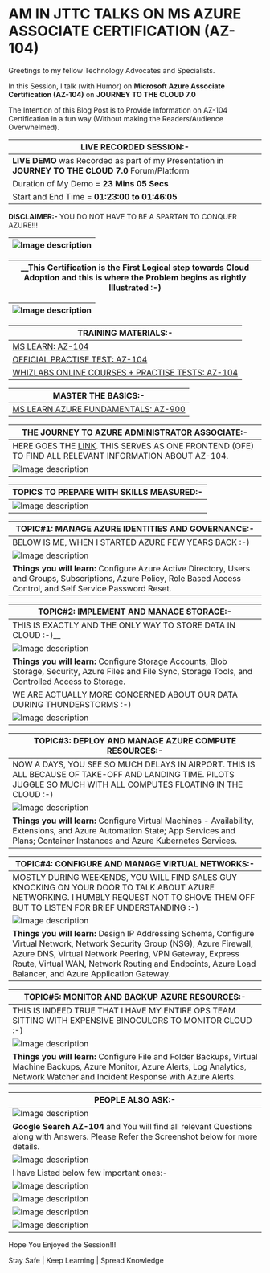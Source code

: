# AM IN JTTC TALKS ON MS AZURE ASSOCIATE CERTIFICATION (AZ-104)

Greetings to my fellow Technology Advocates and Specialists.

In this Session, I talk (with Humor) on __Microsoft Azure Associate Certification (AZ-104)__ on __JOURNEY TO THE CLOUD 7.0__

The Intention of this Blog Post is to Provide Information on AZ-104 Certification in a fun way (Without making the Readers/Audience Overwhelmed). 

| __LIVE RECORDED SESSION:-__ |
| --------- |
| __LIVE DEMO__ was Recorded as part of my Presentation in __JOURNEY TO THE CLOUD 7.0__ Forum/Platform |
| Duration of My Demo = __23 Mins 05 Secs__ |
| Start and End Time = __01:23:00 to 01:46:05__ |


__DISCLAIMER:-__ YOU DO NOT HAVE TO BE A SPARTAN TO CONQUER AZURE!!!

| ![Image description](https://dev-to-uploads.s3.amazonaws.com/uploads/articles/jglepp5s5cz0u6cl0tg6.png) |
| --------- |
  
| __This Certification is the First Logical step towards Cloud Adoption and this is where the Problem begins as rightly Illustrated :-) |
| --------- |

| ![Image description](https://dev-to-uploads.s3.amazonaws.com/uploads/articles/amp303edmywr357hx5v6.jpg) |
| --------- |

| __TRAINING MATERIALS:-__ |
| --------- |
| [MS LEARN: AZ-104](https://docs.microsoft.com/en-us/certifications/exams/az-104) |
| [OFFICIAL PRACTISE TEST: AZ-104](https://ch.mindhub.com/az-104-microsoft-azure-administrator-microsoft-official-practice-test/p/MU-AZ-104?utm_source=microsoft&utm_medium=certpage&utm_campaign=msofficialpractice) |
| [WHIZLABS ONLINE COURSES + PRACTISE TESTS: AZ-104](https://www.whizlabs.com/microsoft-azure-certification-az-104/) |

| __MASTER THE BASICS:-__ |
| --------- |
| [MS LEARN AZURE FUNDAMENTALS: AZ-900](https://docs.microsoft.com/en-us/certifications/exams/az-900) |

| __THE JOURNEY TO AZURE ADMINISTRATOR ASSOCIATE:-__ |
| --------- |
| HERE GOES THE [LINK](https://query.prod.cms.rt.microsoft.com/cms/api/am/binary/RE4AElC). THIS SERVES AS ONE FRONTEND (OFE) TO FIND ALL RELEVANT INFORMATION ABOUT AZ-104.  |
| ![Image description](https://dev-to-uploads.s3.amazonaws.com/uploads/articles/7e7et8wj24yzqzm5utky.png) |

| __TOPICS TO PREPARE WITH SKILLS MEASURED:-__ |
| --------- |
| ![Image description](https://dev-to-uploads.s3.amazonaws.com/uploads/articles/9acyawdottyqwfro3ud1.png) | 

| __TOPIC#1: MANAGE AZURE IDENTITIES AND GOVERNANCE:-__ |
| --------- |
| BELOW IS ME, WHEN I STARTED AZURE FEW YEARS BACK :-) |
| ![Image description](https://dev-to-uploads.s3.amazonaws.com/uploads/articles/lcwa0j0ew080928v1mo5.png) |
| __Things you will learn:__ Configure Azure Active Directory, Users and Groups, Subscriptions, Azure Policy, Role Based Access Control, and Self Service Password Reset. |
 
| __TOPIC#2: IMPLEMENT AND MANAGE STORAGE:-__ |
| --------- |
| THIS IS EXACTLY AND THE ONLY WAY TO STORE DATA IN CLOUD :-)__ |
| ![Image description](https://dev-to-uploads.s3.amazonaws.com/uploads/articles/26j5s64xlkkmt5rthtwf.jpg) |
| __Things you will learn:__ Configure Storage Accounts, Blob Storage, Security, Azure Files and File Sync, Storage Tools, and Controlled Access to Storage. |
| WE ARE ACTUALLY MORE CONCERNED ABOUT OUR DATA DURING THUNDERSTORMS :-) |
| ![Image description](https://dev-to-uploads.s3.amazonaws.com/uploads/articles/p4na0q22z4o7s91z0dms.jpg) |

| __TOPIC#3: DEPLOY AND MANAGE AZURE COMPUTE RESOURCES:-__ |
| --------- |
| NOW A DAYS, YOU SEE SO MUCH DELAYS IN AIRPORT. THIS IS ALL BECAUSE OF TAKE-OFF AND LANDING TIME. PILOTS JUGGLE SO MUCH WITH ALL COMPUTES FLOATING IN THE CLOUD :-) |
| ![Image description](https://dev-to-uploads.s3.amazonaws.com/uploads/articles/h51f9hqjg8xguf89163j.jpg) |
| __Things you will learn:__ Configure Virtual Machines -  Availability, Extensions, and Azure Automation State; App Services and Plans; Container Instances and Azure Kubernetes Services. |

| __TOPIC#4: CONFIGURE AND MANAGE VIRTUAL NETWORKS:-__ |
| --------- |
| MOSTLY DURING WEEKENDS, YOU WILL FIND SALES GUY KNOCKING ON YOUR DOOR TO TALK ABOUT AZURE NETWORKING. I HUMBLY REQUEST NOT TO SHOVE THEM OFF BUT TO LISTEN FOR BRIEF UNDERSTANDING :-) |
| ![Image description](https://dev-to-uploads.s3.amazonaws.com/uploads/articles/yqw8lc3vhqwa1ou3bhyj.jpg) |
| __Things you will learn:__ Design IP Addressing Schema, Configure Virtual Network, Network Security Group (NSG), Azure Firewall, Azure DNS, Virtual Network Peering, VPN Gateway, Express Route, Virtual WAN, Network Routing and Endpoints, Azure Load Balancer, and Azure Application Gateway. |

| __TOPIC#5: MONITOR AND BACKUP AZURE RESOURCES:-__ |
| --------- |
| THIS IS INDEED TRUE THAT I HAVE MY ENTIRE OPS TEAM SITTING WITH EXPENSIVE BINOCULORS TO MONITOR CLOUD :-) |
| ![Image description](https://dev-to-uploads.s3.amazonaws.com/uploads/articles/3rhukm6y4mq2xz4xaodm.jpg) |
| __Things you will learn:__ Configure File and Folder Backups, Virtual Machine Backups, Azure Monitor, Azure Alerts, Log Analytics, Network Watcher and Incident Response with Azure Alerts. |


| __PEOPLE ALSO ASK:-__ |
| --------- |
| ![Image description](https://dev-to-uploads.s3.amazonaws.com/uploads/articles/ddoe7b6b4n9vexucuqf6.png) |
| __Google Search AZ-104__ and You will find all relevant Questions along with Answers. Please Refer the Screenshot below for more details.  |
| ![Image description](https://dev-to-uploads.s3.amazonaws.com/uploads/articles/35dr99bfj57bddgxesv6.png) |
| I have Listed below few important ones:- |
| ![Image description](https://dev-to-uploads.s3.amazonaws.com/uploads/articles/h26x5w2uif6bfmi3nkiw.png) |
| ![Image description](https://dev-to-uploads.s3.amazonaws.com/uploads/articles/3m086kbh5nyttzglpux0.png) |
| ![Image description](https://dev-to-uploads.s3.amazonaws.com/uploads/articles/vt3ldvyycsooeegecv6o.png) |
| ![Image description](https://dev-to-uploads.s3.amazonaws.com/uploads/articles/lxyqky5ohsnev6dxa7oo.png) |

Hope You Enjoyed the Session!!!

Stay Safe | Keep Learning | Spread Knowledge
